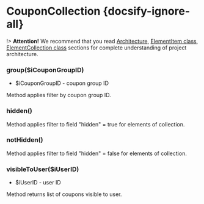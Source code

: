 # CouponCollection {docsify-ignore-all}

!> **Attention!**  We recommend that you read [Architecture](home.md#architecture), [ElementItem class](item-class/item-class.md),
[ElementCollection class](collection-class/collection-class.md) sections for complete understanding of  project architecture.

### group($iCouponGroupID)
  * $iCouponGroupID - coupon group ID

Method applies filter by coupon group ID.

### hidden()

Method applies filter to field "hidden" = true for elements of collection.

### notHidden()

Method applies filter to field "hidden" = false for elements of collection.

### visibleToUser($iUserID)
  * $iUserID - user ID

Method returns list of coupons visible to user.